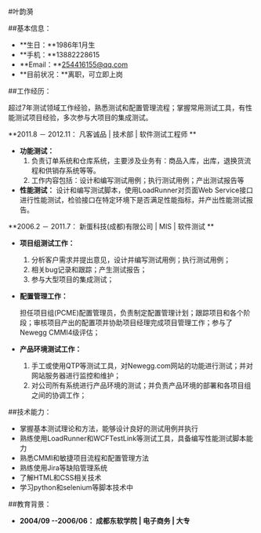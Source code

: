 #叶韵漪


##基本信息：

* **生日：**1986年1月生
* **手机：**13882228615
* **Email：**254416155@qq.com
* **目前状况：**离职，可立即上岗

##工作经历：

超过7年测试领域工作经验，熟悉测试和配置管理流程；掌握常用测试工具，有性能测试项目经验，多次参与大项目的集成测试。 

**2011.8 － 2012.11： 凡客诚品 | 技术部 | 软件测试工程师 **

* **功能测试：** 
	1. 负责订单系统和仓库系统，主要涉及业务有：商品入库，出库，退换货流程和供销存系统等等。
	2. 工作内容包括：设计和编写测试用例；执行测试用例；产出测试报告等
* **性能测试：** 
	设计和编写测试脚本，使用LoadRunner对页面Web Service接口进行性能测试，检验接口在特定环境下是否满足性能指标，并产出性能测试报告。


**2006.2 － 2011.7： 新蛋科技(成都)有限公司 | MIS | 软件测试 **

* **项目组测试工作：**
	1. 分析客户需求并提出意见，设计并编写测试用例；执行测试用例；
	2. 相关bug记录和跟踪；产生测试报告；
	3. 参与大型项目的集成测试；
* **配置管理工作：**
	
	担任项目组(PCME)配置管理员，负责制定配置管理计划；跟踪项目和各个阶段；审核项目产出的配置项并协助项目经理完成项目管理工作；参与了Newegg CMMI4级评估；

* **产品环境测试工作：**
	1. 手工或使用QTP等测试工具，对Newegg.com网站的功能进行测试；并对网站服务器进行监控和维护；
	2. 对公司所有系统进行产品环境的测试；并负责产品环境的部署和各项目组之间的协调工作；
	

##技术能力：
* 掌握基本测试理论和方法，能够设计良好的测试用例并执行
* 熟练使用LoadRunner和WCFTestLink等测试工具，具备编写性能测试脚本能力
* 熟悉CMMI和敏捷项目流程和配置管理方法
* 熟练使用Jira等缺陷管理系统
* 了解HTML和CSS相关技术
* 学习python和selenium等脚本技术中


##教育背景：

* **2004/09 --2006/06： 成都东软学院 | 电子商务 | 大专** 